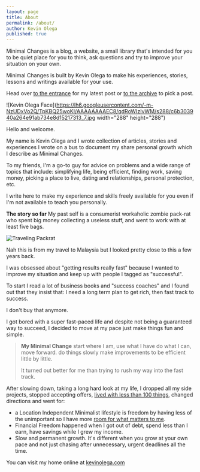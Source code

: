 ```yaml
---
layout: page
title: About
permalink: /about/
author: Kevin Olega
published: true
---
```

Minimal Changes is a blog, a website, a small library that's intended for you to be quiet place for you to think, ask questions and try to improve your situation on your own.

Minimal Changes is built by Kevin Olega to make his experiences, stories, lessons and writings available for your use. 

Head over [to the entrance](http://minimalchanges.com) for my latest post or [to the archive](http://minimalchanges.com/archive) to pick a post. 

![Kevin Olega Face](https://lh6.googleusercontent.com/-m-NzUDxVo2Q/TpKBQ25woKI/AAAAAAAAEC8/qdRoWIzIvWM/s288/c6b303940a264e91ab734e8d15217313_7.jpg width="288" height="288") 

Hello and welcome. 

My name is Kevin Olega and I wrote collection of articles, stories and experiences I wrote on a bus to document my share personal growth which I describe as Minimal Changes. 

To my friends, I'm a go-to guy for advice on problems and a wide range of topics that include: simplifying life, being efficient, finding work, saving money, picking a place to live, dating and relationships, personal protection, etc. 

I write here to make my experience and skills freely available for you even if I'm not available to teach you personally. 

**The story so far** My past self is a consumerist workaholic zombie pack-rat who spent big money collecting a useless stuff, and went to work with at least five bags. 

![Traveling Packrat](http://farm5.static.flickr.com/4125/5053684332_03598716ae.jpg) 

Nah this is from my travel to Malaysia but I looked pretty close to this a few years back. 

I was obsessed about "getting results really fast" because I wanted to improve my situation and keep up with people I tagged as "successful". 

To start I read a lot of business books and "success coaches" and I found out that they insist that: I need a long term plan to get rich, then fast track to success. 

I don't buy that anymore. 

I got bored with a super fast-paced life and despite not being a guaranteed way to succeed, I decided to move at my pace just make things fun and simple.

> **My Minimal Change** start where I am, use what I have do what I can, move forward. do things slowly make improvements to be efficient little by little.
> 
> It turned out better for me than trying to rush my way into the fast track.

After slowing down, taking a long hard look at my life, I dropped all my side projects, stopped accepting offers, [lived with less than 100 things](http://minimalchanges.com/i-own-71-things-april-2011/), changed directions and went for:

- a Location Independent Minimalist lifestyle is freedom by having less of the unimportant so I have more [room for what matters to me](http://minimalchanges.com/blog/minimal-changes-to-achieving-what-matters-most/).
- Financial Freedom happened when I got out of debt, spend less than I earn, have savings while I grew my income.
-  Slow and permanent growth. It's different when you grow at your own pace and not just chasing after unnecessary, urgent deadlines all the time.

You can visit my home online at [kevinolega.com](http://kevinolega.com)
